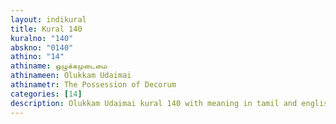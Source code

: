 ```yaml
---
layout: indikural
title: Kural 140
kuralno: "140"
abskno: "0140"
athino: "14"
athiname: ஒழுக்கமுடைமை
athinameen: Olukkam Udaimai
athinametr: The Possession of Decorum
categories: [14]
description: Olukkam Udaimai kural 140 with meaning in tamil and english 
---
```



